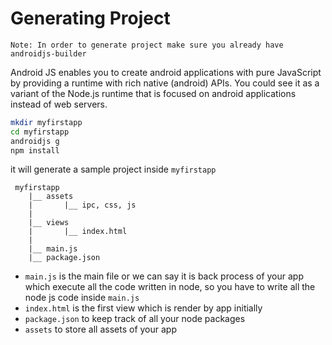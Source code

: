 # Generating Project

`Note: In order to generate project make sure you already have androidjs-builder`

Android JS enables you to create android applications with pure JavaScript by providing a runtime with rich native (android) APIs. You could see it as a variant of the Node.js runtime that is focused on android applications instead of web servers.

```sh
mkdir myfirstapp
cd myfirstapp
androidjs g
npm install
```
it will generate a sample project inside `myfirstapp`

```text
 myfirstapp
    |__ assets
    |       |__ ipc, css, js
    |
    |__ views
    |       |__ index.html
    |
    |__ main.js
    |__ package.json
```
- `main.js` is the main file or we can say it is back process of your app which execute all the code written in node, so you have to write all the node js code inside `main.js`
- `index.html` is the first view which is render by app initially
- `package.json` to keep track of all your node packages
- `assets` to store all assets of your app